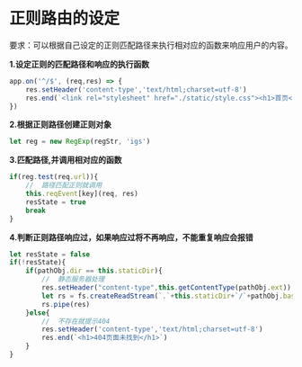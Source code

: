 # 正则路由的设定

要求：可以根据自己设定的正则匹配路径来执行相对应的函数来响应用户的内容。

**1.设定正则的匹配路径和响应的执行函数**

```javascript
app.on('^/$', (req,res) => {
    res.setHeader('content-type','text/html;charset=utf-8')
    res.end(`<link rel="stylesheet" href="./static/style.css"><h1>首页</h1><img src='./abc/a.jpg'>`)
})
```

**2.根据正则路径创建正则对象**

```javascript
let reg = new RegExp(regStr, 'igs')
```

**3.匹配路径,并调用相对应的函数**

```javascript
if(reg.test(req.url)){
    //  路径匹配正则就调用
    this.reqEvent[key](req, res)
    resState = true
    break
}
```

**4.判断正则路径响应过，如果响应过将不再响应，不能重复响应会报错**

```javascript
let resState = false
if(!resState){
    if(pathObj.dir == this.staticDir){
        //  静态服务器处理
        res.setHeader("content-type",this.getContentType(pathObj.ext))
        let rs = fs.createReadStream(`.`+this.staticDir+`/`+pathObj.base)
        rs.pipe(res)
    }else{
        //  不存在就提示404
        res.setHeader('content-type','text/html;charset=utf-8')
        res.end(`<h1>404页面未找到</h1>`)
    }
}
```